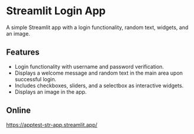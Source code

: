 # Streamlit Login App

A simple Streamlit app with a login functionality, random text, widgets, and an image.

## Features

- Login functionality with username and password verification.
- Displays a welcome message and random text in the main area upon successful login.
- Includes checkboxes, sliders, and a selectbox as interactive widgets.
- Displays an image in the app.

## Online
https://apptest-str-app.streamlit.app/
